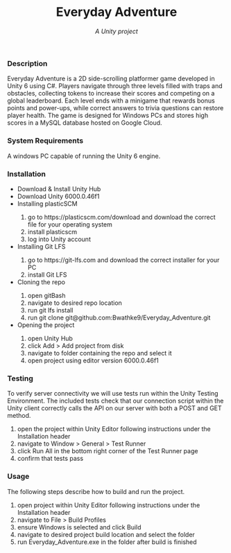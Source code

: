 <header>

<!-- -->
# Everyday Adventure

_A Unity project_

</header>

### Description

Everyday Adventure is a 2D side-scrolling platformer game developed in Unity 6 using C#. Players navigate through three levels filled with traps and obstacles,
collecting tokens to increase their scores and competing on a global leaderboard. Each level ends with a minigame that rewards bonus points and power-ups,
while correct answers to trivia questions can restore player health. The game is designed for Windows PCs and stores high scores in a MySQL database hosted on Google Cloud.

### System Requirements

A windows PC capable of running the Unity 6 engine.

### Installation

<ul>
    <li>Download  & Install Unity Hub</li>
    <li>Download Unity 6000.0.46f1</li>
  <li>Installing plasticSCM</li>
  <ol type="1">
    <li> go to https://plasticscm.com/download and download the correct file for your operating system</li>
    <li> install plasticscm</li>
    <li> log into Unity account</li>
  </ol>
<li>Installing Git LFS</li>
    <ol type="1">
        <li> go to https://git-lfs.com and download the correct installer for your PC</li>
        <li> install Git LFS</li>
    </ol>
  <li>Cloning the repo</li>

  <ol type="1">
    <li> open gitBash</li>
    <li> navigate to desired repo location</li>
    <li> run git lfs install
    <li> run git clone git@github.com:Bwathke9/Everyday_Adventure.git</li>
  </ol>
  <li>Opening the project</li>
  <ol type="1">
    <li> open Unity Hub</li>
    <li> click Add > Add project from disk</li>
    <li> navigate to folder containing the repo and select it</li>
    <li> open project using editor version 6000.0.46f1</li>
  </ol>

</ul>

### Testing

To verify server connectivity we will use tests run within the Unity Testing Environment. The included tests check that our
connection script within the Unity client correctly calls the API on our server with both a POST and GET method.

<ol type="1">
  <li> open the project within Unity Editor following instructions under the Installation header</li>
  <li> navigate to Window > General > Test Runner</li>
  <li> click Run All in the bottom right corner of the Test Runner page</li>
  <li> confirm that tests pass</li>
</ol>

### Usage
The following steps describe how to build and run the project.
<ol type="1">
  <li> open project within Unity Editor following instructions under the Installation header</li>
  <li> navigate to File > Build Profiles</li>
  <li> ensure Windows is selected and click Build</li>
  <li> navigate to desired project build location and select the folder</li>
  <li> run Everyday_Adventure.exe in the folder after build is finished</li>
</ol>


